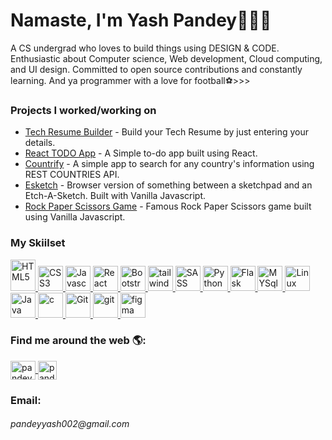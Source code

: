 <h1>Namaste, I'm Yash Pandey👋👨‍💻</h1>
<p>A CS undergrad who loves to build things using DESIGN & CODE. Enthusiastic about Computer science, Web development, Cloud computing, and UI design. Committed to open source contributions and constantly learning. And ya programmer with a love for football⚽>>></p>
<h3>Projects I worked/working on</h3>
<ul>
    <li><a href="https://github.com/yashpandey002/resume-builder">Tech Resume Builder</a> - Build your Tech Resume by just entering your details.</li>
    <li><a href="https://github.com/yashpandey002/react-to-do-app">React TODO App</a> - A Simple to-do app built using React.</li>
    <li><a href="https://github.com/yashpandey002/countrify">Countrify</a> - A simple app to search for any country's information using REST COUNTRIES API.</li>
    <li><a href="https://github.com/yashpandey002/esketch">Esketch</a> - Browser version of something between a sketchpad and an Etch-A-Sketch. Built with Vanilla Javascript.</li>
    <li><a href="https://github.com/yashpandey002/TaskOn">Rock Paper Scissors Game</a> - Famous Rock Paper Scissors game built using Vanilla Javascript.</li>
<!--     <li><a href="https://github.com/yashpandey002/TaskOn">TaskOn</a> - A TODO app with CRUD functionality.</li>
    <li><a href="https://github.com/yashpandey002/Omnifood">Omnifood</a> - A landing page website for Food-AI-recommendation startup.</li>
    <li><a href="https://github.com/yashpandey002/Devity">Devity</a> - A simple landing page for creative digital agency.</li>
    <li><a href="https://github.com/yashpandey002/FixAllFirst">FixAllFirst</a> - Website for house repairing services built especialy to support old browsers.</li> -->
</ul>
<h3>My Skiilset</h3>
<a href="https://www.w3.org/html/" target="_blank" rel="noreferrer">
    <img src="https://profilinator.rishav.dev/skills-assets/html5-original-wordmark.svg" alt="HTML5" width="40" height="50" />
</a>
<a href="https://www.w3schools.com/css/" target="_blank" rel="noreferrer">
    <img src="https://www.vectorlogo.zone/logos/w3_css/w3_css-official.svg" alt="CSS3" width="40" height="40" />
</a>
<a href="https://developer.mozilla.org/en-US/docs/Web/JavaScript" target="_blank" rel="noreferrer">
    <img src="https://profilinator.rishav.dev/skills-assets/javascript-original.svg" alt="Javascript" width="40" height="40" />
</a>
<a href="https://reactjs.org/" target="_blank">
    <img src="https://profilinator.rishav.dev/skills-assets/react-original-wordmark.svg" alt="React" width="40" height="40" />
</a> 
<a href="https://getbootstrap.com" target="_blank" rel="noreferrer">
    <img src="https://upload.vectorlogo.zone/logos/getbootstrap/images/987f8f6c-263a-47b1-a85d-853cfca215d9.svg" alt="Bootstrap" width="40" height="40" />
</a>
<a href="https://tailwindcss.com/" target="_blank" rel="noreferrer">
    <img src="https://www.vectorlogo.zone/logos/tailwindcss/tailwindcss-icon.svg" alt="tailwind" width="40" height="40" />
</a>
<a href="https://sass-lang.com" target="_blank" rel="noreferrer">
    <img src="https://www.vectorlogo.zone/logos/sass-lang/sass-lang-icon.svg" alt="SASS" width="40" height="40" />
</a>
<a href="https://www.python.org" target="_blank" rel="noreferrer">
    <img src="https://www.vectorlogo.zone/logos/python/python-icon.svg" alt="Python" width="40" height="40" />
</a>
<a href="https://flask.palletsprojects.com/" target="_blank" rel="noreferrer">
    <img src="https://www.vectorlogo.zone/logos/pocoo_flask/pocoo_flask-icon.svg" alt="Flask" width="40" height="40" />
</a>
<a href="https://www.mysql.com/" target="_blank" rel="noreferrer">
    <img src="https://www.vectorlogo.zone/logos/mysql/mysql-horizontal.svg" alt="MYSql" height="40" />
</a>
<a href="https://www.linux.org/" target="_blank" rel="noreferrer">
    <img src="https://www.vectorlogo.zone/logos/linux/linux-icon.svg" alt="Linux" width="40" height="40" />
</a>
<a href="https://www.java.com" target="_blank" rel="noreferrer">
    <img src="https://www.vectorlogo.zone/logos/java/java-vertical.svg" alt="Java" height="40" />
</a>
<a href="https://www.cprogramming.com/" target="_blank" rel="noreferrer">
    <img src="https://profilinator.rishav.dev/skills-assets/c-original.svg" alt="c" width="40" height="40" />
</a>
<a href="https://git-scm.com/" target="_blank" rel="noreferrer">
    <img src="https://www.vectorlogo.zone/logos/git-scm/git-scm-icon.svg" alt="Git" width="40" height="40" />
</a>
<a href="https://github.com/" target="_blank" rel="noreferrer">
    <img src="https://www.vectorlogo.zone/logos/github/github-ar21.svg" alt="git"  height="40" />
</a>
<a href="https://www.figma.com/" target="_blank" rel="noreferrer">
    <img src="https://www.vectorlogo.zone/logos/figma/figma-icon.svg" alt="figma" width="40" height="40" />
</a>
<h3>Find me around the web 🌎:</h3>
<a href="https://twitter.com/pandeyyash_" target="blank">
    <img align="center" src="https://www.vectorlogo.zone/logos/twitter/twitter-official.svg" alt="pandeyyash_" height="30" width="40" />
</a>
<a href="https://linkedin.com/in/pandeyyash" target="blank">
    <img align="center" src="https://www.vectorlogo.zone/logos/linkedin/linkedin-tile.svg" alt="pandeyyash" height="30"  />
</a>
<h3>Email: </h3>
<h6>pandeyyash002@gmail.com</h6>
